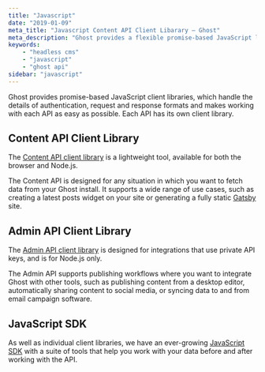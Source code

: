 ```yaml
---
title: "Javascript"
date: "2019-01-09"
meta_title: "Javascript Content API Client Libarary – Ghost"
meta_description: "Ghost provides a flexible promise-based JavaScript library for accessing the Content API which can be used in any JavaScript project. Read more on Ghost Docs 👉"
keywords:
    - "headless cms"
    - "javascript"
    - "ghost api"
sidebar: "javascript"
---
```


Ghost provides promise-based JavaScript client libraries, which handle the details of authentication, request and response formats and makes working with each API as easy as possible. Each API has its own client library.

## Content API Client Library

The [Content API client library](/api/javascript/content/) is a lightweight tool, available for both the browser and Node.js.

The Content API is designed for any situation in which you want to fetch data from your Ghost install. It supports a wide range of use cases, such as creating a latest posts widget on your site or generating a fully static [Gatsby](/api/gatsby/) site.

## Admin API Client Library

The [Admin API client library](/api/javascript/admin/) is designed for integrations that use private API keys, and is for Node.js only.

The Admin API supports publishing workflows where you want to integrate Ghost with other tools, such as publishing content from a desktop editor, automatically sharing content to social media, or syncing data to and from email campaign software.

## JavaScript SDK

As well as individual client libraries, we have an ever-growing [JavaScript SDK](/api/javascript/sdk/) with a suite of tools that help you work with your data before and after working with the API.
